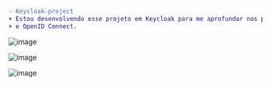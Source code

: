 ```diff

- Keycloak-project
+ Estou desenvolvendo esse projeto em Keycloak para me aprofundar nos protocolos OAuth 2.0
+ e OpenID Connect.
```

![image](https://github.com/user-attachments/assets/3dca6a3b-a36b-4c04-868b-5bfecb2cc6dc)

![image](https://github.com/user-attachments/assets/d6e55c93-2832-42a5-adf6-fd478ce7db5c)

![image](https://github.com/user-attachments/assets/ae7d4d92-d67e-4dad-ad68-8b702f4287ff)



